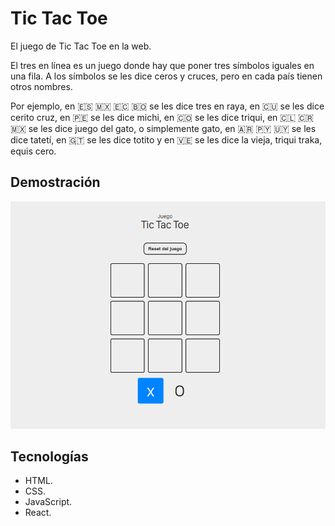 # Tic Tac Toe
El juego de Tic Tac Toe en la web.

El tres en línea es un juego donde hay que poner tres símbolos iguales en una fila. A los símbolos se les dice ceros y cruces, pero en cada país tienen otros nombres.

 Por ejemplo, en 🇪🇸 🇲🇽 🇪🇨 🇧🇴 se les dice tres en raya, en 🇨🇺 se les dice cerito cruz, en 🇵🇪 se les dice michi, en 🇨🇴 se les dice triqui, en 🇨🇱 🇨🇷 🇲🇽 se les dice juego del gato, o simplemente gato, en 🇦🇷 🇵🇾 🇺🇾 se les dice tatetí, en 🇬🇹 se les dice totito y en 🇻🇪 se les dice la vieja, triqui traka, equis cero.

## Demostración
![Demostración de la app](https://raw.githubusercontent.com/JoseCortezz25/tic-tac-toe-game/main/screenshot.png)

## Tecnologías

- HTML.
- CSS.
- JavaScript.
- React.
